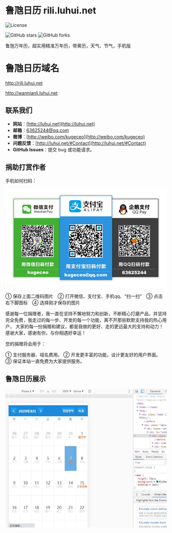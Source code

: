 # 鲁虺日历 rili.luhui.net

![License](https://img.shields.io/badge/license-MIT-blue.svg)

![GitHub stars](https://img.shields.io/github/stars/kugeceo/rili.luhui.net)
![GitHub forks](https://img.shields.io/github/forks/kugeceo/rili.luhui.net)

鲁虺万年历，超实用精准万年历，带黄历，天气、节气，手机版

# 鲁虺日历域名
http://rili.luhui.net

http://wannianli.luhui.net



## 联系我们
- **网站**：[http://luhui.net](http://luhui.net)
- **邮箱**：63625244@qq.com
- **微博**：[http://weibo.com/kugeceo](http://weibo.com/kugeceo)
- **问题反馈**：[http://luhui.net/#Contact](http://luhui.net/#Contact)
- **GitHub Issues**：提交 bug 或功能请求。

  

## 捐助打赏作者

手机如何扫码：

![打赏作者](https://github.com/kugeceo/flash.luhui.net/raw/main/images/zhifu.png)

① 保存上面二维码图片　② 打开微信、支付宝、手机qq、“扫一扫”　③ 点击右下脚图标　④ 选择刚才保存的图片

感谢每一位捐赠者，我一直在坚持不懈地努力和创新，不断精心打磨产品，并坚持完全免费，我走过的每一步、开发的每一个功能，离不开那些默默支持我的热心用户，
大家的每一份捐赠和建议，都是我做的更好、走的更远最大的支持和动力！感谢大家，感谢有你，与你相遇好幸运！

您的捐赠将会用于：

①  支付服务器、域名费用。
②  开发更丰富的功能，设计更友好的用户界面。
③  保证本站一直免费为大家提供服务。





## 鲁虺日历展示
![鲁虺日历展示](%E6%97%A5%E5%8E%86%E6%88%AA%E5%9B%BE_20200807073105.jpg)



